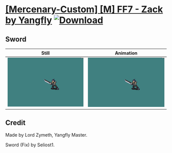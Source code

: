 # [\[Mercenary-Custom\] \[M\] FF7 - Zack by Yangfly](./) [![Download](https://img.shields.io/badge/Download--red?style=social&logo=github)](https://minhaskamal.github.io/DownGit/#/home?url=https://github.com/Klokinator/FE-Repo/tree/main/Battle%20Animations%2FInfantry%20-%20(Swd)%20Mercenaries%20and%20Heroes%2F%5BMercenary-Custom%5D%20%5BM%5D%20FF7%20-%20Zack%20by%20Yangfly%2F1.%20Sword%20(Fix))

## Sword

| Still | Animation |
| :---: | :-------: |
| ![Sword still](./Sword_000.png) | ![Sword](./Sword.gif) |

## Credit

Made by Lord Zymeth, Yangfly Master.

Sword (Fix) by Seliost1.
